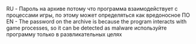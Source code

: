 RU - Пароль на архиве потому что программа взаимодействует с процессами игры, по этому может определяться как вредоносное ПО
EN - The password on the archive is because the program interacts with game processes, so it can be detected as malware
используйте программу только в развликательных целях
